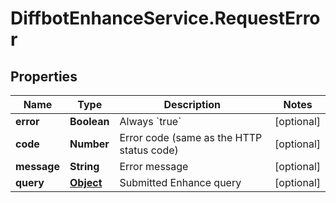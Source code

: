 # DiffbotEnhanceService.RequestError

## Properties

Name | Type | Description | Notes
------------ | ------------- | ------------- | -------------
**error** | **Boolean** | Always &#x60;true&#x60; | [optional] 
**code** | **Number** | Error code (same as the HTTP status code) | [optional] 
**message** | **String** | Error message | [optional] 
**query** | [**Object**](.md) | Submitted Enhance query | [optional] 


